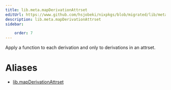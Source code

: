 ```yaml
---
title: lib.meta.mapDerivationAttrset
editUrl: https://www.github.com/hsjobeki/nixpkgs/blob/migrated/lib/meta.nix#L61C26
description: lib.meta.mapDerivationAttrset
sidebar:

    order: 7
---
```


Apply a function to each derivation and only to derivations in an attrset.


# Aliases

- [lib.mapDerivationAttrset](/nix-doc-comments/reference/lib/lib-mapderivationattrset)


